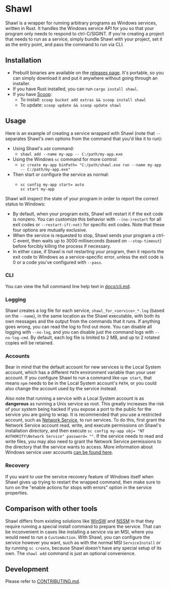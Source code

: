 # Shawl

Shawl is a wrapper for running arbitrary programs as Windows services, written in Rust.
It handles the Windows service API for you
so that your program only needs to respond to ctrl-C/SIGINT.
If you're creating a project that needs to run as a service,
simply bundle Shawl with your project, set it as the entry point,
and pass the command to run via CLI.

## Installation
* Prebuilt binaries are available on the
  [releases page](https://github.com/mtkennerly/shawl/releases).
  It's portable, so you can simply download it and put it anywhere
  without going through an installer.
* If you have Rust installed, you can run `cargo install shawl`.
* If you have [Scoop](https://scoop.sh):
  * To install: `scoop bucket add extras && scoop install shawl`
  * To update: `scoop update && scoop update shawl`

## Usage
Here is an example of creating a service wrapped with Shawl
(note that `--` separates Shawl's own options from the command that you'd like it to run):

* Using Shawl's `add` command:
  * `shawl add --name my-app -- C:/path/my-app.exe`
* Using the Windows `sc` command for more control:
  * `sc create my-app binPath= "C:/path/shawl.exe run --name my-app -- C:/path/my-app.exe"`
* Then start or configure the service as normal:
  * ```
    sc config my-app start= auto
    sc start my-app
    ```

Shawl will inspect the state of your program in order to report the correct status to Windows:

* By default, when your program exits, Shawl will restart it if the exit code is nonzero.
  You can customize this behavior with `--(no-)restart` for all exit codes
  or `--restart-if(-not)` for specific exit codes.
  Note that these four options are mutually exclusive.
* When the service is requested to stop, Shawl sends your program a ctrl-C event,
  then waits up to 3000 milliseconds (based on `--stop-timeout`)
  before forcibly killing the process if necessary.
* In either case, if Shawl is not restarting your program,
  then it reports the exit code to Windows as a service-specific error,
  unless the exit code is 0 or a code you've configured with `--pass`.

### CLI
You can view the full command line help text in [docs/cli.md](./docs/cli.md).

### Logging
Shawl creates a log file for each service,
`shawl_for_<service>_*.log` (based on the `--name`),
in the same location as the Shawl executable,
with both its own messages and the output from the commands that it runs.
If anything goes wrong, you can read the log to find out more.
You can disable all logging with `--no-log`,
and you can disable just the command logs with `--no-log-cmd`.
By default, each log file is limited to 2 MB, and up to 2 rotated copies will be retained.

### Accounts
Bear in mind that the default account for new services is the Local System account,
which has a different `PATH` environment variable than your user account.
If you configure Shawl to run a command like `npm start`,
that means `npm` needs to be in the Local System account's `PATH`,
or you could also change the account used by the service instead.

Also note that running a service with a Local System account is as **dangerous** as running a Unix service as root.
This greatly increases the risk of your system being hacked
if you expose a port to the public for the service you are going to wrap.
It is recommended that you use a restricted account, such as
[Network Service](https://learn.microsoft.com/en-us/windows/win32/services/networkservice-account),
to run services.
To do this, first grant the Network Service account read, write, and execute permissions on Shawl's installation directory,
and then execute `sc config my-app obj= "NT AUTHORITY\Network Service" password= ""`.
If the service needs to read and write files,
you may also need to grant the Network Service permissions to the directory that the service wants to access.
More information about Windows service user accounts [can be found here](https://stackoverflow.com/questions/510170).

### Recovery
If you want to use the service recovery feature of Windows itself
when Shawl gives up trying to restart the wrapped command,
then make sure to turn on the "enable actions for stops with errors" option in the service properties.

## Comparison with other tools
Shawl differs from existing solutions like
[WinSW](https://github.com/kohsuke/winsw) and [NSSM](https://nssm.cc)
in that they require running a special install command to prepare the service.
That can be inconvenient in cases like installing a service via an MSI,
where you would need to run a `CustomAction`.
With Shawl, you can configure the service however you want,
such as with the normal MSI `ServiceInstall` or by running `sc create`,
because Shawl doesn't have any special setup of its own.
The `shawl add` command is just an optional convenience.

## Development
Please refer to [CONTRIBUTING.md](CONTRIBUTING.md).
